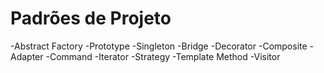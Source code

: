 # Padrões de Projeto


-Abstract Factory
-Prototype
-Singleton
-Bridge
-Decorator 
-Composite 
-Adapter 
-Command
-Iterator 
-Strategy 
-Template Method 
-Visitor
